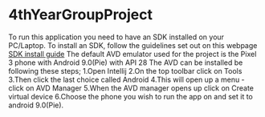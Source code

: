 # 4thYearGroupProject
To run this application you need to have an SDK installed on your PC/Laptop.
To install an SDK, follow the guidelines set out on this webpage [SDK install guide](https://www.jetbrains.com/help/idea/sdk.html)
The default AVD emulator used for the project is the Pixel 3 phone with Android 9.0(Pie) with API 28 
The AVD can be installed be following these steps;
  1.Open Intellij
  2.On the top toolbar click on Tools
  3.Then click the last choice called Android
  4.This will open up a menu - click on AVD Manager
  5.When the AVD manager opens up click on Create virtual device
  6.Choose the phone you wish to run the app on and set it to android 9.0(Pie).
